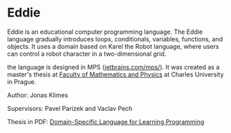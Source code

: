 # Eddie

Eddie is an educational computer programming language. The Eddie language gradually introduces loops, conditionals, variables, functions, and objects. It uses a domain based on Karel the Robot language, where users can control a robot character in a two-dimensional grid.

the language is designed in MPS ([jetbrains.com/mps/](https://www.jetbrains.com/mps/)). It was created as a master's thesis at [Faculty of Mathematics and Physics](http://www.mff.cuni.cz/) at Charles University in Prague.

Author: Jonas Klimes

Supervisors:
Pavel Parizek and Vaclav Pech

Thesis in PDF: [Domain-Specific Language for Learning Programming](https://github.com/jonaash/Eddie-programming/blob/0.1/Domain-Specific_Language_for_Learning_Programming.pdf)
